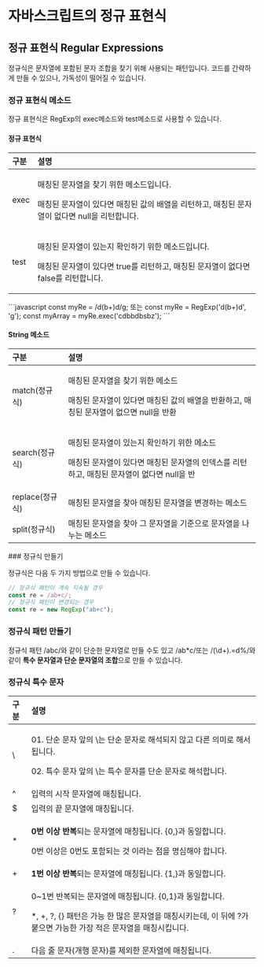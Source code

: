 # 자바스크립트의 정규 표현식

## 정규 표현식  Regular Expressions

 정규식은 문자열에 포함된 문자 조합을 찾기 위해 사용되는 패턴입니다. 코드를 간략하게 만들 수 있으나, 가독성이 떨어질 수 있습니다. 

### 정규 표현식 메소드 

 정규 표현식은 RegExp의 exec메소드와 test메소드로 사용할 수 있습니다. 

#### 정규 표현식 

<table>
  <thead>
    <tr>
      <th style="text-align:left">&#xAD6C;&#xBD84;</th>
      <th style="text-align:left">&#xC124;&#xBA85;</th>
    </tr>
  </thead>
  <tbody>
    <tr>
      <td style="text-align:left">exec</td>
      <td style="text-align:left">
        <p>&#xB9E4;&#xCE6D;&#xB41C; &#xBB38;&#xC790;&#xC5F4;&#xC744; &#xCC3E;&#xAE30;
          &#xC704;&#xD55C; &#xBA54;&#xC18C;&#xB4DC;&#xC785;&#xB2C8;&#xB2E4;.</p>
        <p>&#xB9E4;&#xCE6D;&#xB41C; &#xBB38;&#xC790;&#xC5F4;&#xC774; &#xC788;&#xB2E4;&#xBA74;
          &#xB9E4;&#xCE6D;&#xB41C; &#xAC12;&#xC758; &#xBC30;&#xC5F4;&#xC744; &#xB9AC;&#xD134;&#xD558;&#xACE0;,
          &#xB9E4;&#xCE6D;&#xB41C; &#xBB38;&#xC790;&#xC5F4;&#xC774; &#xC5C6;&#xB2E4;&#xBA74;
          null&#xC744; &#xB9AC;&#xD134;&#xD569;&#xB2C8;&#xB2E4;.</p>
      </td>
    </tr>
    <tr>
      <td style="text-align:left">test</td>
      <td style="text-align:left">
        <p>&#xB9E4;&#xCE6D;&#xB41C; &#xBB38;&#xC790;&#xC5F4;&#xC774; &#xC788;&#xB294;&#xC9C0;
          &#xD655;&#xC778;&#xD558;&#xAE30; &#xC704;&#xD55C; &#xBA54;&#xC18C;&#xB4DC;&#xC785;&#xB2C8;&#xB2E4;.</p>
        <p>&#xB9E4;&#xCE6D;&#xB41C; &#xBB38;&#xC790;&#xC5F4;&#xC774; &#xC788;&#xB2E4;&#xBA74;
          true&#xB97C; &#xB9AC;&#xD134;&#xD558;&#xACE0;, &#xB9E4;&#xCE6D;&#xB41C;
          &#xBB38;&#xC790;&#xC5F4;&#xC774; &#xC5C6;&#xB2E4;&#xBA74; false&#xB97C;
          &#xB9AC;&#xD134;&#xD569;&#xB2C8;&#xB2E4;.</p>
      </td>
    </tr>
  </tbody>
</table>```javascript
const myRe = /d(b+)d/g; 또는 const myRe = RegExp('d(b+)d', 'g');
const myArray = myRe.exec('cdbbdbsbz');
```

#### String 메소드

<table>
  <thead>
    <tr>
      <th style="text-align:left">&#xAD6C;&#xBD84;</th>
      <th style="text-align:left">&#xC124;&#xBA85;</th>
    </tr>
  </thead>
  <tbody>
    <tr>
      <td style="text-align:left">match(&#xC815;&#xADDC;&#xC2DD;)</td>
      <td style="text-align:left">
        <p>&#xB9E4;&#xCE6D;&#xB41C; &#xBB38;&#xC790;&#xC5F4;&#xC744; &#xCC3E;&#xAE30;
          &#xC704;&#xD55C; &#xBA54;&#xC18C;&#xB4DC;</p>
        <p>&#xB9E4;&#xCE6D;&#xB41C; &#xBB38;&#xC790;&#xC5F4;&#xC774; &#xC788;&#xB2E4;&#xBA74;
          &#xB9E4;&#xCE6D;&#xB41C; &#xAC12;&#xC758; &#xBC30;&#xC5F4;&#xC744; &#xBC18;&#xD658;&#xD558;&#xACE0;,
          &#xB9E4;&#xCE6D;&#xB41C; &#xBB38;&#xC790;&#xC5F4;&#xC774; &#xC5C6;&#xC73C;&#xBA74;
          null&#xC744; &#xBC18;&#xD658;</p>
      </td>
    </tr>
    <tr>
      <td style="text-align:left">search(&#xC815;&#xADDC;&#xC2DD;)</td>
      <td style="text-align:left">
        <p>&#xB9E4;&#xCE6D;&#xB41C; &#xBB38;&#xC790;&#xC5F4;&#xC774; &#xC788;&#xB294;&#xC9C0;
          &#xD655;&#xC778;&#xD558;&#xAE30; &#xC704;&#xD55C; &#xBA54;&#xC18C;&#xB4DC;</p>
        <p>&#xB9E4;&#xCE6D;&#xB41C; &#xBB38;&#xC790;&#xC5F4;&#xC774; &#xC788;&#xB2E4;&#xBA74;
          &#xB9E4;&#xCE6D;&#xB41C; &#xBB38;&#xC790;&#xC5F4;&#xC758; &#xC778;&#xB371;&#xC2A4;&#xB97C;
          &#xB9AC;&#xD134;&#xD558;&#xACE0;, &#xB9E4;&#xCE6D;&#xB41C; &#xBB38;&#xC790;&#xC5F4;&#xC774;
          &#xC5C6;&#xB2E4;&#xBA74; null&#xC744; &#xBC18;</p>
      </td>
    </tr>
    <tr>
      <td style="text-align:left">replace(&#xC815;&#xADDC;&#xC2DD;)</td>
      <td style="text-align:left">&#xB9E4;&#xCE6D;&#xB41C; &#xBB38;&#xC790;&#xC5F4;&#xC744; &#xCC3E;&#xC544;
        &#xB9E4;&#xCE6D;&#xB41C; &#xBB38;&#xC790;&#xC5F4;&#xC744; &#xBCC0;&#xACBD;&#xD558;&#xB294;
        &#xBA54;&#xC18C;&#xB4DC;</td>
    </tr>
    <tr>
      <td style="text-align:left">split(&#xC815;&#xADDC;&#xC2DD;)</td>
      <td style="text-align:left">&#xB9E4;&#xCE6D;&#xB41C; &#xBB38;&#xC790;&#xC5F4;&#xC744; &#xCC3E;&#xC544;
        &#xADF8; &#xBB38;&#xC790;&#xC5F4;&#xC744; &#xAE30;&#xC900;&#xC73C;&#xB85C;
        &#xBB38;&#xC790;&#xC5F4;&#xC744; &#xB098;&#xB204;&#xB294; &#xBA54;&#xC18C;&#xB4DC;</td>
    </tr>
  </tbody>
</table>### 정규식 만들기 

 정규식은 다음 두 가지 방법으로 만들 수 있습니다. 

```javascript
// 정규식 패턴이 계속 지속될 경우
const re = /ab+c/;
// 정규식 패턴이 변경되는 경우
const re = new RegExp("ab+c");
```

### 정규식 패턴 만들기 

 정규식 패턴 /abc/와 같이 단순한 문자열로 만들 수도 있고 /ab\*c/또는 /\(\d+\)\.=d%/와 같이 **특수 문자열과 단순 문자열의 조합**으로 만들 수 있습니다.

### 정규식 특수 문자 

<table>
  <thead>
    <tr>
      <th style="text-align:left">&#xAD6C;&#xBD84;</th>
      <th style="text-align:left">&#xC124;&#xBA85;</th>
    </tr>
  </thead>
  <tbody>
    <tr>
      <td style="text-align:left">\</td>
      <td style="text-align:left">
        <p>01. &#xB2E8;&#xC21C; &#xBB38;&#xC790; &#xC55E;&#xC758; \&#xB294; &#xB2E8;&#xC21C;
          &#xBB38;&#xC790;&#xB85C; &#xD574;&#xC11D;&#xB418;&#xC9C0; &#xC54A;&#xACE0;
          &#xB2E4;&#xB978; &#xC758;&#xBBF8;&#xB85C; &#xD574;&#xC11C;&#xB429;&#xB2C8;&#xB2E4;.</p>
        <p>02. &#xD2B9;&#xC218; &#xBB38;&#xC790; &#xC55E;&#xC758; \&#xB294; &#xD2B9;&#xC218;
          &#xBB38;&#xC790;&#xB97C; &#xB2E8;&#xC21C; &#xBB38;&#xC790;&#xB85C; &#xD574;&#xC11D;&#xD569;&#xB2C8;&#xB2E4;.</p>
      </td>
    </tr>
    <tr>
      <td style="text-align:left">^</td>
      <td style="text-align:left">&#xC785;&#xB825;&#xC758; &#xC2DC;&#xC791; &#xBB38;&#xC790;&#xC5F4;&#xC5D0;
        &#xB9E4;&#xCE6D;&#xB429;&#xB2C8;&#xB2E4;.</td>
    </tr>
    <tr>
      <td style="text-align:left">$</td>
      <td style="text-align:left">&#xC785;&#xB825;&#xC758; &#xB05D; &#xBB38;&#xC790;&#xC5F4;&#xC5D0; &#xB9E4;&#xCE6D;&#xB429;&#xB2C8;&#xB2E4;.</td>
    </tr>
    <tr>
      <td style="text-align:left">*</td>
      <td style="text-align:left">
        <p><b>0&#xBC88; &#xC774;&#xC0C1; &#xBC18;&#xBCF5;</b>&#xB418;&#xB294; &#xBB38;&#xC790;&#xC5F4;&#xC5D0;
          &#xB9E4;&#xCE6D;&#xB429;&#xB2C8;&#xB2E4;. {0,}&#xACFC; &#xB3D9;&#xC77C;&#xD569;&#xB2C8;&#xB2E4;.</p>
        <p>0&#xBC88; &#xC774;&#xC0C1;&#xC740; 0&#xBC88;&#xB3C4; &#xD3EC;&#xD568;&#xB418;&#xB294;
          &#xAC83; &#xC774;&#xB77C;&#xB294; &#xC810;&#xC744; &#xBA85;&#xC2EC;&#xD574;&#xC57C;
          &#xD569;&#xB2C8;&#xB2E4;.</p>
      </td>
    </tr>
    <tr>
      <td style="text-align:left">+</td>
      <td style="text-align:left"><b>1&#xBC88; &#xC774;&#xC0C1; &#xBC18;&#xBCF5;</b>&#xB418;&#xB294; &#xBB38;&#xC790;&#xC5F4;&#xC5D0;
        &#xB9E4;&#xCE6D;&#xB429;&#xB2C8;&#xB2E4;. {1,}&#xACFC; &#xB3D9;&#xC77C;&#xD569;&#xB2C8;&#xB2E4;.</td>
    </tr>
    <tr>
      <td style="text-align:left">?</td>
      <td style="text-align:left">
        <p>0~1&#xBC88; &#xBC18;&#xBCF5;&#xB418;&#xB294; &#xBB38;&#xC790;&#xC5F4;&#xC5D0;
          &#xB9E4;&#xCE6D;&#xB429;&#xB2C8;&#xB2E4;. {0,1}&#xACFC; &#xB3D9;&#xC77C;&#xD569;&#xB2C8;&#xB2E4;.</p>
        <p>*, +, ?, {} &#xD328;&#xD134;&#xC740; &#xAC00;&#xB2A5; &#xD55C; &#xB9CE;&#xC740;
          &#xBB38;&#xC790;&#xC5F4;&#xC744; &#xB9E4;&#xCE6D;&#xC2DC;&#xD0A4;&#xB294;&#xB370;,
          &#xC774; &#xB4A4;&#xC5D0; ?&#xAC00; &#xBD99;&#xC73C;&#xBA74; &#xAC00;&#xB2A5;&#xD55C;
          &#xAC00;&#xC7A5; &#xC801;&#xC740; &#xBB38;&#xC790;&#xC5F4;&#xC744; &#xB9E4;&#xCE6D;&#xC2DC;&#xD0B5;&#xB2C8;&#xB2E4;.</p>
      </td>
    </tr>
    <tr>
      <td style="text-align:left">.</td>
      <td style="text-align:left">&#xB2E4;&#xC74C; &#xC904; &#xBB38;&#xC790;(&#xAC1C;&#xD589; &#xBB38;&#xC790;)&#xB97C;
        &#xC81C;&#xC678;&#xD55C; &#xBB38;&#xC790;&#xC5F4;&#xC5D0; &#xB9E4;&#xCE6D;&#xB429;&#xB2C8;&#xB2E4;.</td>
    </tr>
  </tbody>
</table>